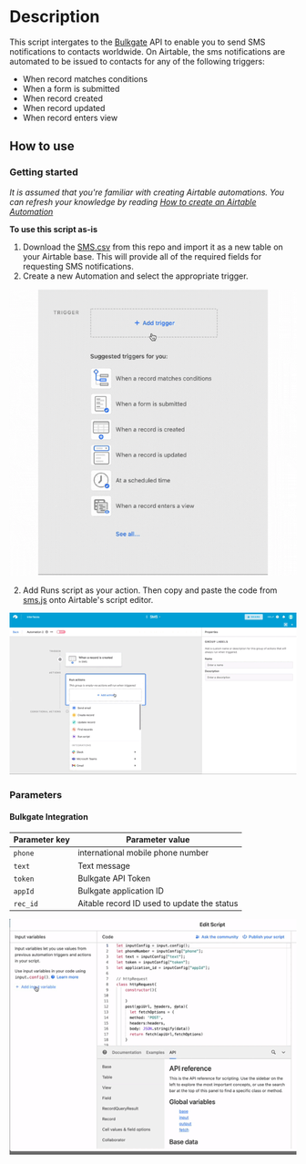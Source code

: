 # Description


This script intergates to the [Bulkgate](https://www.bulkgate.com/en/) API to enable you to send SMS notifications to contacts worldwide. On Airtable, the sms notifications are automated to be issued to contacts for any of the following triggers:
- When record matches conditions
- When a form is submitted
- When record created
- When record updated
- When record enters view

## How to use

### Getting started
_It is assumed that you're familiar with creating Airtable automations. You can refresh your knowledge by reading [How to create an Airtable Automation](https://support.airtable.com/hc/en-us/articles/360052619093-Creating-an-automation)_

**To use this script as-is**

1. Download the [SMS.csv](https://www.dropbox.com/s/aze301bdfven2zm/SMS.csv?dl=1) from this repo and import it as a new table on your Airtable base. This will provide all of the required fields for requesting SMS notifications.
2. Create a new Automation and select the appropriate trigger.

![Screenshot](https://github.com/ikapadata/Airtable/blob/new-edits/Airtime%20%26%20Data%20Distribution/Screenshots/triggers.gif)

2. Add Runs script as your action. Then copy and paste the code from [sms.js](https://github.com/ikapadata/Airtable/blob/new-edits/SMS%20Notificamtions/sms.js) onto Airtable's script editor.

![Screenshot](https://github.com/ikapadata/Airtable/blob/new-edits/SMS%20Notificamtions/Screenshots/script.gif)
### Parameters
#### Bulkgate Integration

| Parameter key | Parameter value |
| --- | --- |
| `phone` | international mobile phone number|
| `text` | Text message|
| `token` | Bulkgate API Token|
| `appId` | Bulkgate application ID|
|`rec_id`|Aitable record ID used to update the status|

![Screenshot](https://github.com/ikapadata/Airtable/blob/new-edits/SMS%20Notificamtions/Screenshots/inputs.gif)


